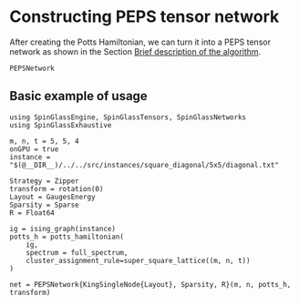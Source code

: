 # Constructing PEPS tensor network

After creating the Potts Hamiltonian, we can turn it into a PEPS tensor network as shown in the Section [Brief description of the algorithm](../algorithm.md). 

```@docs
PEPSNetwork
```

## Basic example of usage

```@example
using SpinGlassEngine, SpinGlassTensors, SpinGlassNetworks
using SpinGlassExhaustive

m, n, t = 5, 5, 4
onGPU = true
instance = "$(@__DIR__)/../../src/instances/square_diagonal/5x5/diagonal.txt"

Strategy = Zipper
transform = rotation(0)
Layout = GaugesEnergy
Sparsity = Sparse
R = Float64

ig = ising_graph(instance)
potts_h = potts_hamiltonian(
    ig,
    spectrum = full_spectrum,
    cluster_assignment_rule=super_square_lattice((m, n, t))
)

net = PEPSNetwork{KingSingleNode{Layout}, Sparsity, R}(m, n, potts_h, transform)
```
